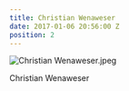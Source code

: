 ```yaml
---
title: Christian Wenaweser
date: 2017-01-06 20:56:00 Z
position: 2
---
```


![Christian Wenaweser.jpeg](/uploads/Christian%20Wenaweser.jpeg)

Christian Wenaweser